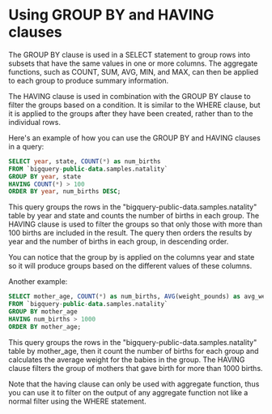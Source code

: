 # Using GROUP BY and HAVING clauses
The GROUP BY clause is used in a SELECT statement to group rows into subsets that have the same values in one or more columns. The aggregate functions, such as COUNT, SUM, AVG, MIN, and MAX, can then be applied to each group to produce summary information.

The HAVING clause is used in combination with the GROUP BY clause to filter the groups based on a condition. It is similar to the WHERE clause, but it is applied to the groups after they have been created, rather than to the individual rows.

Here's an example of how you can use the GROUP BY and HAVING clauses in a query:

```sql
SELECT year, state, COUNT(*) as num_births
FROM `bigquery-public-data.samples.natality`
GROUP BY year, state
HAVING COUNT(*) > 100
ORDER BY year, num_births DESC;
```

This query groups the rows in the "bigquery-public-data.samples.natality" table by year and state and counts the number of births in each group. The HAVING clause is used to filter the groups so that only those with more than 100 births are included in the result. The query then orders the results by year and the number of births in each group, in descending order.

You can notice that the group by is applied on the columns year and state so it will produce groups based on the different values of these columns.

Another example:

```sql
SELECT mother_age, COUNT(*) as num_births, AVG(weight_pounds) as avg_weight
FROM `bigquery-public-data.samples.natality`
GROUP BY mother_age
HAVING num_births > 1000
ORDER BY mother_age;
```

This query groups the rows in the "bigquery-public-data.samples.natality" table by mother_age, then it count the number of births for each group and calculates the average weight for the babies in the group. The HAVING clause filters the group of mothers that gave birth for more than 1000 births.

Note that the having clause can only be used with aggregate function, thus you can use it to filter on the output of any aggregate function not like a normal filter using the WHERE statement.
